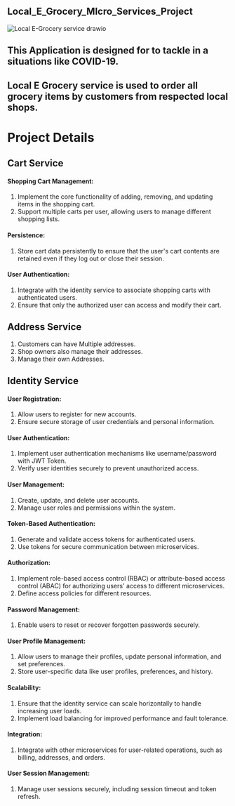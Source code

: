 ## Local_E_Grocery_MIcro_Services_Project
![Local E-Grocery service drawio](https://github.com/Tirumalakumar16/Local_E_Grocery_MIcro_Services_Project/assets/114290389/cf51ee19-f27b-47b0-a3fa-8beef7ee347b)

## This Application is designed for to tackle in a situations like COVID-19.
## Local E Grocery service is used to order all grocery items by customers from respected local shops.

# Project Details 

## Cart Service

#### Shopping Cart Management:

1. Implement the core functionality of adding, removing, and updating items in the shopping cart.
2. Support multiple carts per user, allowing users to manage different shopping lists.

#### Persistence:

1. Store cart data persistently to ensure that the user's cart contents are retained even if they log out or close their session.

#### User Authentication:

1. Integrate with the identity service to associate shopping carts with authenticated users.
2. Ensure that only the authorized user can access and modify their cart.

## Address Service

1. Customers can have Multiple addresses.
2. Shop owners also manage their addresses.
3. Manage their own Addresses.

## Identity Service

#### User Registration:

1. Allow users to register for new accounts.
2. Ensure secure storage of user credentials and personal information.

#### User Authentication:

1. Implement user authentication mechanisms like username/password with JWT Token.
2. Verify user identities securely to prevent unauthorized access.

#### User Management:

1. Create, update, and delete user accounts.
2. Manage user roles and permissions within the system.


#### Token-Based Authentication:

1. Generate and validate access tokens for authenticated users.
2. Use tokens for secure communication between microservices.

#### Authorization:

1. Implement role-based access control (RBAC) or attribute-based access control (ABAC) for authorizing users' access to different microservices.
2. Define access policies for different resources.

#### Password Management:

1. Enable users to reset or recover forgotten passwords securely.

#### User Profile Management:

1. Allow users to manage their profiles, update personal information, and set preferences.
2. Store user-specific data like user profiles, preferences, and history.

#### Scalability:

1. Ensure that the identity service can scale horizontally to handle increasing user loads.
2. Implement load balancing for improved performance and fault tolerance.
#### Integration:

1. Integrate with other microservices for user-related operations, such as billing, addresses, and orders.

#### User Session Management:

1. Manage user sessions securely, including session timeout and token refresh.

